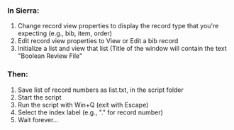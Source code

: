 ### In Sierra:
1. Change record view properties to display the record type that you're expecting (e.g., bib, item, order)
1. Edit record view properties to View or Edit a bib record
1. Initialize a list and view that list (Title of the window will contain the text "Boolean Review File"

### Then:
1. Save list of record numbers as list.txt, in the script folder
1. Start the script
1. Run the script with Win+Q (exit with Escape)
1. Select the index label (e.g., "." for record number)
1. Wait forever...
